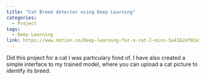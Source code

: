 ```yaml
---
title: "Cat Breed detector using Deep Learning"
categories:
  - Project
tags:
  - Deep Learning
link: https://www.notion.so/Deep-learning-for-a-cat-I-miss-5a4162ef02e1464992f733d578a61ed6
---
```


Did this project for a cat I was particulary fond of. I have also created a simple interface to my trained model, where you can upload a cat picture to identify its breed. 

